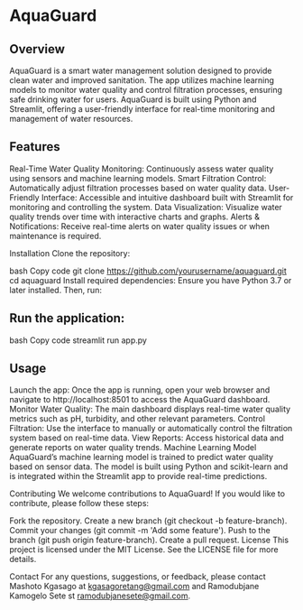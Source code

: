 # AquaGuard
## Overview
AquaGuard is a smart water management solution designed to provide clean water and improved sanitation. The app utilizes machine learning models to monitor water quality and control filtration processes, ensuring safe drinking water for users. AquaGuard is built using Python and Streamlit, offering a user-friendly interface for real-time monitoring and management of water resources.

## Features
Real-Time Water Quality Monitoring: Continuously assess water quality using sensors and machine learning models.
Smart Filtration Control: Automatically adjust filtration processes based on water quality data.
User-Friendly Interface: Accessible and intuitive dashboard built with Streamlit for monitoring and controlling the system.
Data Visualization: Visualize water quality trends over time with interactive charts and graphs.
Alerts & Notifications: Receive real-time alerts on water quality issues or when maintenance is required.

Installation
Clone the repository:

bash
Copy code
git clone https://github.com/yourusername/aquaguard.git
cd aquaguard
Install required dependencies:
Ensure you have Python 3.7 or later installed. Then, run:


## Run the application:

bash
Copy code
streamlit run app.py

## Usage
Launch the app: Once the app is running, open your web browser and navigate to http://localhost:8501 to access the AquaGuard dashboard.
Monitor Water Quality: The main dashboard displays real-time water quality metrics such as pH, turbidity, and other relevant parameters.
Control Filtration: Use the interface to manually or automatically control the filtration system based on real-time data.
View Reports: Access historical data and generate reports on water quality trends.
Machine Learning Model
AquaGuard’s machine learning model is trained to predict water quality based on sensor data. The model is built using Python and scikit-learn and is integrated within the Streamlit app to provide real-time predictions.

Contributing
We welcome contributions to AquaGuard! If you would like to contribute, please follow these steps:

Fork the repository.
Create a new branch (git checkout -b feature-branch).
Commit your changes (git commit -m 'Add some feature').
Push to the branch (git push origin feature-branch).
Create a pull request.
License
This project is licensed under the MIT License. See the LICENSE file for more details.

Contact
For any questions, suggestions, or feedback, please contact Mashoto Kgasago at kgasagoretang@gmail.com and Ramodubjane Kamogelo Sete st ramodubjanesete@gmail.com.
